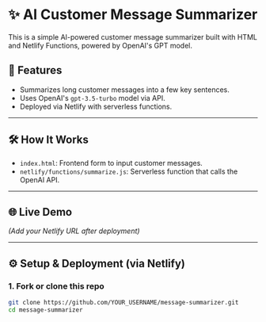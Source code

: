 # ✨ AI Customer Message Summarizer

This is a simple AI-powered customer message summarizer built with HTML and Netlify Functions, powered by OpenAI's GPT model.

## 🚀 Features

- Summarizes long customer messages into a few key sentences.
- Uses OpenAI's `gpt-3.5-turbo` model via API.
- Deployed via Netlify with serverless functions.

---

## 🛠 How It Works

- `index.html`: Frontend form to input customer messages.
- `netlify/functions/summarize.js`: Serverless function that calls the OpenAI API.

---

## 🌐 Live Demo

_(Add your Netlify URL after deployment)_

---

## ⚙️ Setup & Deployment (via Netlify)

### 1. Fork or clone this repo

```bash
git clone https://github.com/YOUR_USERNAME/message-summarizer.git
cd message-summarizer
